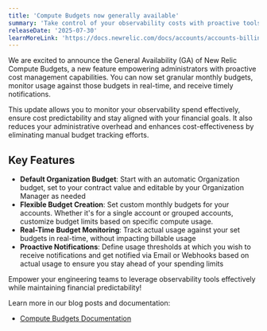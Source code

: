 ```yaml
---
title: 'Compute Budgets now generally available'
summary: 'Take control of your observability costs with proactive tools to manage compute spend, providing real-time visibility and notifications for your New Relic Compute usage.'
releaseDate: '2025-07-30'
learnMoreLink: 'https://docs.newrelic.com/docs/accounts/accounts-billing/new-relic-one-pricing-billing/compute-budgets/overview'
---
```


We are excited to announce the General Availability (GA) of New Relic Compute Budgets, a new feature empowering administrators with proactive cost management capabilities. You can now set granular monthly budgets, monitor usage against those budgets in real-time, and receive timely notifications.

This update allows you to monitor your observability spend effectively, ensure cost predictability and stay aligned with your financial goals. It also reduces your administrative overhead and enhances cost-effectiveness by eliminating manual budget tracking efforts. 

## Key Features

* **Default Organization Budget**: Start with an automatic Organization budget, set to your contract value and editable by your Organization Manager as needed
* **Flexible Budget Creation**: Set custom monthly budgets for your accounts. Whether it's for a single account or grouped accounts, customize budget limits based on specific compute usage.
* **Real-Time Budget Monitoring**: Track actual usage against your set budgets in real-time, without impacting billable usage
* **Proactive Notifications**: Define usage thresholds at which you wish to receive notifications and get notified via Email or Webhooks based on actual usage to ensure you stay ahead of your spending limits

Empower your engineering teams to leverage observability tools effectively while maintaining financial predictability!

Learn more in our blog posts and documentation:

* [Compute Budgets Documentation](https://docs.newrelic.com/docs/accounts/accounts-billing/new-relic-one-pricing-billing/compute-budgets/overview)